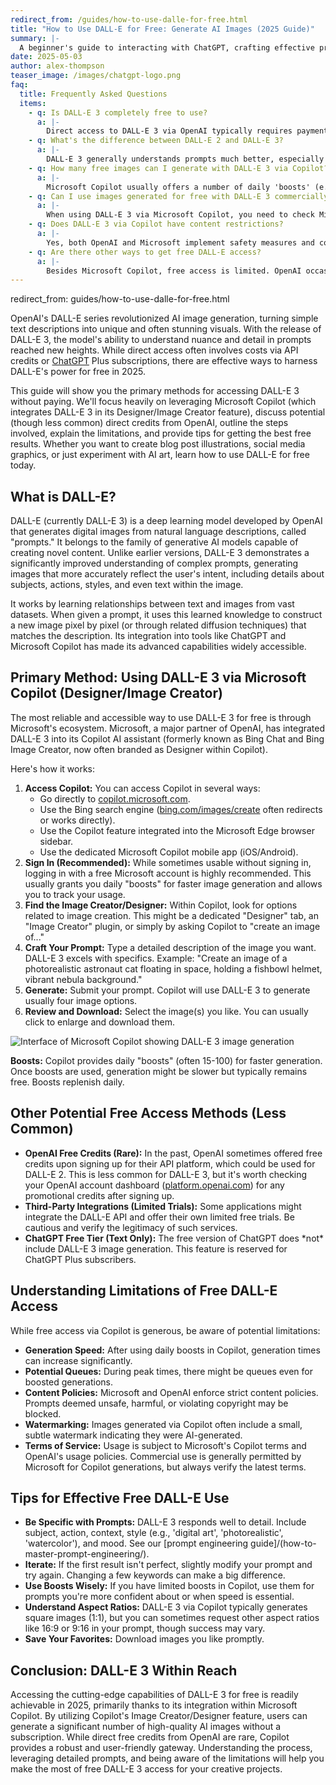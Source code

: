 ```yaml
---
redirect_from: /guides/how-to-use-dalle-for-free.html
title: "How to Use DALL-E for Free: Generate AI Images (2025 Guide)"
summary: |-
  A beginner's guide to interacting with ChatGPT, crafting effective prompts, and understanding its capabilities.
date: 2025-05-03
author: alex-thompson
teaser_image: /images/chatgpt-logo.png
faq:
  title: Frequently Asked Questions
  items:
    - q: Is DALL-E 3 completely free to use?
      a: |-
        Direct access to DALL-E 3 via OpenAI typically requires payment (API credits or ChatGPT Plus). However, you can use DALL-E 3's capabilities for free through integrations like Microsoft Copilot (formerly Bing Image Creator) which offers free generations, often with 'boosts' for faster creation.
    - q: What's the difference between DALL-E 2 and DALL-E 3?
      a: |-
        DALL-E 3 generally understands prompts much better, especially complex ones with more detail and nuance. It produces more coherent, higher-quality images and is better at rendering text within images compared to DALL-E 2.
    - q: How many free images can I generate with DALL-E 3 via Copilot?
      a: |-
        Microsoft Copilot usually offers a number of daily 'boosts' (e.g., 15-100 depending on account status) for faster generation. Once boosts run out, generation may become slower, but often remains free. Check the Copilot interface for your current boost count.
    - q: Can I use images generated for free with DALL-E 3 commercially?
      a: |-
        When using DALL-E 3 via Microsoft Copilot, you need to check Microsoft's specific terms of service for Image Creator/Designer. Generally, Microsoft allows commercial use of images created with it, provided you follow their content policies. Direct OpenAI usage terms might differ. Always verify the latest terms.
    - q: Does DALL-E 3 via Copilot have content restrictions?
      a: |-
        Yes, both OpenAI and Microsoft implement safety measures and content policies that restrict the generation of harmful, misleading, explicit, or infringing content. Prompts violating these policies will be blocked.
    - q: Are there other ways to get free DALL-E access?
      a: |-
        Besides Microsoft Copilot, free access is limited. OpenAI occasionally offered free credits for DALL-E 2 in the past, but this is less common now for DALL-E 3. Some third-party apps might integrate the API with limited free trials, but Copilot is the most reliable free route for DALL-E 3.
---
```

redirect_from: guides/how-to-use-dalle-for-free.html

OpenAI's DALL-E series revolutionized AI image generation, turning simple text descriptions into unique and often stunning visuals. With the release of DALL-E 3, the model's ability to understand nuance and detail in prompts reached new heights. While direct access often involves costs via API credits or [ChatGPT](how-to-use-chatgpt-for-free.html) Plus subscriptions, there are effective ways to harness DALL-E's power for free in 2025.

This guide will show you the primary methods for accessing DALL-E 3 without paying. We'll focus heavily on leveraging Microsoft Copilot (which integrates DALL-E 3 in its Designer/Image Creator feature), discuss potential (though less common) direct credits from OpenAI, outline the steps involved, explain the limitations, and provide tips for getting the best free results. Whether you want to create blog post illustrations, social media graphics, or just experiment with AI art, learn how to use DALL-E for free today.

## What is DALL-E?

DALL-E (currently DALL-E 3) is a deep learning model developed by OpenAI that generates digital images from natural language descriptions, called "prompts." It belongs to the family of generative AI models capable of creating novel content. Unlike earlier versions, DALL-E 3 demonstrates a significantly improved understanding of complex prompts, generating images that more accurately reflect the user's intent, including details about subjects, actions, styles, and even text within the image.

It works by learning relationships between text and images from vast datasets. When given a prompt, it uses this learned knowledge to construct a new image pixel by pixel (or through related diffusion techniques) that matches the description. Its integration into tools like ChatGPT and Microsoft Copilot has made its advanced capabilities widely accessible.

## Primary Method: Using DALL-E 3 via Microsoft Copilot (Designer/Image Creator)

The most reliable and accessible way to use DALL-E 3 for free is through Microsoft's ecosystem. Microsoft, a major partner of OpenAI, has integrated DALL-E 3 into its Copilot AI assistant (formerly known as Bing Chat and Bing Image Creator, now often branded as Designer within Copilot).

Here's how it works:

1.  **Access Copilot:** You can access Copilot in several ways:
    *   Go directly to [copilot.microsoft.com](https://copilot.microsoft.com/).
    *   Use the Bing search engine ([bing.com/images/create](https://www.bing.com/images/create) often redirects or works directly).
    *   Use the Copilot feature integrated into the Microsoft Edge browser sidebar.
    *   Use the dedicated Microsoft Copilot mobile app (iOS/Android).
2.  **Sign In (Recommended):** While sometimes usable without signing in, logging in with a free Microsoft account is highly recommended. This usually grants you daily "boosts" for faster image generation and allows you to track your usage.
3.  **Find the Image Creator/Designer:** Within Copilot, look for options related to image creation. This might be a dedicated "Designer" tab, an "Image Creator" plugin, or simply by asking Copilot to "create an image of..."
4.  **Craft Your Prompt:** Type a detailed description of the image you want. DALL-E 3 excels with specifics. Example: "Create an image of a photorealistic astronaut cat floating in space, holding a fishbowl helmet, vibrant nebula background."
5.  **Generate:** Submit your prompt. Copilot will use DALL-E 3 to generate usually four image options.
6.  **Review and Download:** Select the image(s) you like. You can usually click to enlarge and download them.

![Interface of Microsoft Copilot showing DALL-E 3 image generation](/images/dalle-copilot-interface.png)

<div class="callout callout-info">
    <strong>Boosts:</strong> Copilot provides daily "boosts" (often 15-100) for faster generation. Once boosts are used, generation might be slower but typically remains free. Boosts replenish daily.
</div>

## Other Potential Free Access Methods (Less Common)

*   **OpenAI Free Credits (Rare):** In the past, OpenAI sometimes offered free credits upon signing up for their API platform, which could be used for DALL-E 2. This is less common for DALL-E 3, but it's worth checking your OpenAI account dashboard ([platform.openai.com](https://platform.openai.com/)) for any promotional credits after signing up.
*   **Third-Party Integrations (Limited Trials):** Some applications might integrate the DALL-E API and offer their own limited free trials. Be cautious and verify the legitimacy of such services.
*   **ChatGPT Free Tier (Text Only):** The free version of ChatGPT does \*not\* include DALL-E 3 image generation. This feature is reserved for ChatGPT Plus subscribers.

## Understanding Limitations of Free DALL-E Access

While free access via Copilot is generous, be aware of potential limitations:

*   **Generation Speed:** After using daily boosts in Copilot, generation times can increase significantly.
*   **Potential Queues:** During peak times, there might be queues even for boosted generations.
*   **Content Policies:** Microsoft and OpenAI enforce strict content policies. Prompts deemed unsafe, harmful, or violating copyright may be blocked.
*   **Watermarking:** Images generated via Copilot often include a small, subtle watermark indicating they were AI-generated.
*   **Terms of Service:** Usage is subject to Microsoft's Copilot terms and OpenAI's usage policies. Commercial use is generally permitted by Microsoft for Copilot generations, but always verify the latest terms.

## Tips for Effective Free DALL-E Use

*   **Be Specific with Prompts:** DALL-E 3 responds well to detail. Include subject, action, context, style (e.g., 'digital art', 'photorealistic', 'watercolor'), and mood. See our [prompt engineering guide]/(how-to-master-prompt-engineering/).
*   **Iterate:** If the first result isn't perfect, slightly modify your prompt and try again. Changing a few keywords can make a big difference.
*   **Use Boosts Wisely:** If you have limited boosts in Copilot, use them for prompts you're more confident about or when speed is essential.
*   **Understand Aspect Ratios:** DALL-E 3 via Copilot typically generates square images (1:1), but you can sometimes request other aspect ratios like 16:9 or 9:16 in your prompt, though success may vary.
*   **Save Your Favorites:** Download images you like promptly.

## Conclusion: DALL-E 3 Within Reach

Accessing the cutting-edge capabilities of DALL-E 3 for free is readily achievable in 2025, primarily thanks to its integration within Microsoft Copilot. By utilizing Copilot's Image Creator/Designer feature, users can generate a significant number of high-quality AI images without a subscription. While direct free credits from OpenAI are rare, Copilot provides a robust and user-friendly gateway. Understanding the process, leveraging detailed prompts, and being aware of the limitations will help you make the most of free DALL-E 3 access for your creative projects.